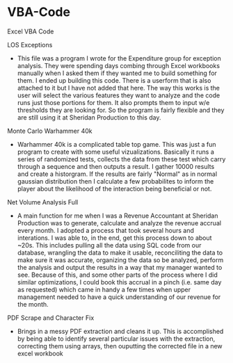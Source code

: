 # VBA-Code
Excel VBA Code

LOS Exceptions
  - This file was a program I wrote for the Expenditure group for exception analysis. They were spending days combing through Excel workbooks manually when I asked them if they wanted me to build something for them. I ended up building this code. There is a userform that is also attached to it but I have not added that here. The way this works is the user will select the various features they want to analyze and the code runs just those portions for them. It also prompts them to input w/e thresholds they are looking for. So the program is fairly flexible and they are still using it at Sheridan Production to this day.

Monte Carlo Warhammer 40k
  - Warhammer 40k is a complicated table top game. This was just a fun program to create with some useful vizualizations. Basically it runs a series of randomized tests, collects the data from these test which carry through a sequence and then outputs a result. I gather 10000 results and create a historgram. If the results are fairly "Normal" as in normal gaussian distribution then I calculate a few probabilites to inform the player about the likelihood of the interaction being beneficial or not.

Net Volume Analysis Full
  - A main function for me when I was a Revenue Accountant at Sheridan Production was to generate, calculate and analyze the revenue accrual every month. I adopted a process that took several hours and interations. I was able to, in the end, get this process down to about ~20s. This includes pulling all the data using SQL code from our database, wrangling the data to make it usable, reconciliting the data to make sure it was accurate, organizing the data so be analyzed, perform the analysis and output the results in a way that my manager wanted to see. Because of this, and some other parts of the process where I did similar optimizations, I could book this accrual in a pinch (i.e. same day as requested) which came in handy a few times when upper management needed to have a quick understanding of our revenue for the month.

PDF Scrape and Character Fix
  - Brings in a messy PDF extraction and cleans it up. This is accomplished by being able to identify several particular issues with the extraction, correcting them using arrays, then ouputting the corrected file in a new excel workbook
